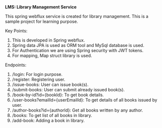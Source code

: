 **LMS: Library Management Service**

This spring webflux service is created for library management. This is a sample project for learning purpose.

Key Points:
1. This is developed in Spring webflux.
2. Spring data JPA is used as ORM tool and MySql database is used.
3. For Authentication we are using Spring security with JWT tokens.
4. For mapping, Map struct library is used.

Endpoints:
1. /login: For login purpose.
2. /register: Registering user.
3. /issue-books: User can issue book(s).
4. /submit-books: User can submit already issued book(s).
5. /book-by-id?id={bookId}: To get book details.
6. /user-books?emailId={userEmailId}: To get details of all books issued by user.
7. /author-books?id={authorId}: Get all books written by any author.
8. /books: To get list of all books in library.
9. /add-book: Adding a book in library.
